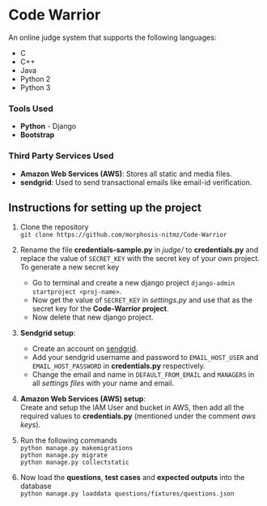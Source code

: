
# Code Warrior

An online judge system that supports the following languages:  
- C
- C++
- Java
- Python 2
- Python 3


### Tools Used

- **Python** - Django
- **Bootstrap**


### Third Party Services Used

- **Amazon Web Services (AWS)**: Stores all static and media files.
- **sendgrid**: Used to send transactional emails like email-id verification.


## Instructions for setting up the project

1. Clone the repository  
`git clone https://github.com/morphosis-nitmz/Code-Warrior`

2. Rename the file **credentials-sample.py** in *judge/* to **credentials.py** and replace the value of `SECRET_KEY` with the secret key of your own project. To generate a new secret key
	- Go to terminal and create a new django project `django-admin startproject <proj-name>`.
	- Now get the value of `SECRET_KEY` in *settings.py* and use that as the secret key for the **Code-Warrior project**.
	- Now delete that new django project.

3. **Sendgrid setup**:
	- Create an account on [sendgrid](https://sendgrid.com/).
	- Add your sendgrid username and password to `EMAIL_HOST_USER` and `EMAIL_HOST_PASSWORD` in **credentials.py** respectively.
	- Change the email and name in `DEFAULT_FROM_EMAIL` and `MANAGERS` in all *settings files* with your name and email.

4. **Amazon Web Services (AWS) setup**:  
	Create and setup the IAM User and bucket in AWS, then add all the required values to **credentials.py** (mentioned under the comment *aws keys*).

5. Run the following commands  
`python manage.py makemigrations`  
`python manage.py migrate`  
`python manage.py collectstatic`

6. Now load the **questions**, **test cases** and **expected outputs** into the database  
`python manage.py loaddata questions/fixtures/questions.json`
